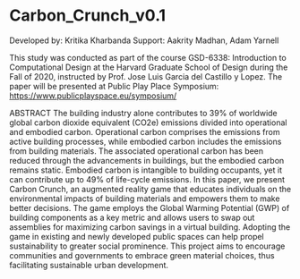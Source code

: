 # Carbon_Crunch_v0.1

Developed by: Kritika Kharbanda
Support: Aakrity Madhan, Adam Yarnell


This study was conducted as part of the course GSD-6338: Introduction to Computational Design at the Harvard Graduate School of Design during the Fall of 2020, instructed by Prof. Jose Luis Garcia del Castillo y Lopez. The paper will be presented at Public Play Place Symposium: https://www.publicplayspace.eu/symposium/

ABSTRACT
The building industry alone contributes to 39% of worldwide global carbon dioxide equivalent (CO2e) emissions divided into operational and embodied carbon. Operational carbon comprises the emissions from active building processes, while embodied carbon includes the emissions from building materials. The associated operational carbon has been reduced through the advancements in buildings, but the embodied carbon remains static. Embodied carbon is intangible to building occupants, yet it can contribute up to 49% of life-cycle emissions. In this paper, we present Carbon Crunch, an augmented reality game that educates individuals on the environmental impacts of building materials and empowers them to make better decisions. The game employs the Global Warming Potential (GWP) of building components as a key metric and allows users to swap out assemblies for maximizing carbon savings in a virtual building. Adopting the game in existing and newly developed public spaces can help propel sustainability to greater social prominence. This project aims to encourage communities and governments to embrace green material choices, thus facilitating sustainable urban development.
